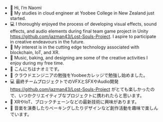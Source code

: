 - 👋 Hi, I’m Naomi
- 🌱 My studies in cloud engineer at Yoobee College in New Zealand just started.
- 💻 I thoroughly enjoyed the process of developing visual effects, sound effects, and audio elements during final team game project in Unity https://github.com/jazman43/Lost-Souls-Project. I aspire to participate in creative endeavours in the future.
- 👀 My interest is in the cutting edge technology associated with blockchain, IoT, and XR.
- 💞️ Music, baking, and designing are some of the creative activities I enjoy during my free time.
- 👋 こんにちはナオミです。
- 🌱 クラウドエンジニアの勉強をYoobeeカレッジで勉強し始めました。
- 💻 最終チームプロジェクトでのVFXとSFXやAudio開発 https://github.com/jazman43/Lost-Souls-Project がとても楽しかったので、いつかクリエイティブなプロジェクトに携われたらと思います。
- 👀 XRやIoT、ブロックチェーンなどの最新技術に興味があります。
- 💞️ 音楽を演奏したりベーキングしたりデザインなど創作活動を趣味で楽しんでいます。

<!---
naomuhibu/naomuhibu is a ✨ special ✨ repository because its `README.md` (this file) appears on your GitHub profile.
You can click the Preview link to take a look at your changes.
📫 How to reach me ...
--->
